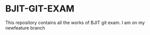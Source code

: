 # BJIT-GIT-EXAM
This repository contains all the works of BJIT git exam.
I am on my newfeature branch
